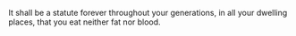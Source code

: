 It shall be a statute forever throughout your generations, in all your dwelling places, that you eat neither fat nor blood.

